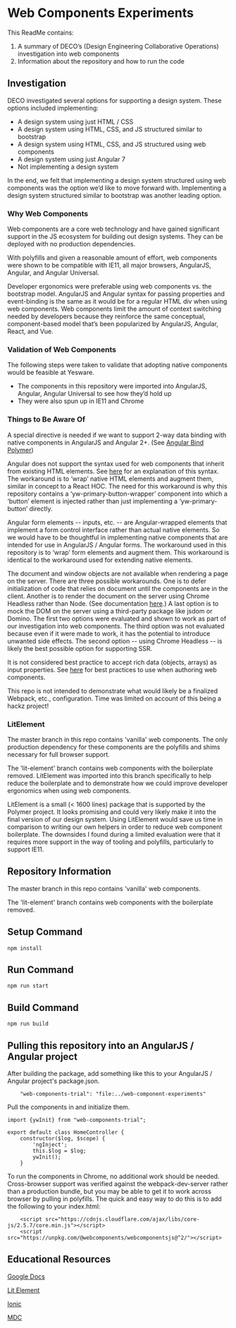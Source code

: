 # Web Components Experiments

This ReadMe contains:

1) A summary of DECO’s (Design Engineering Collaborative Operations) investigation into web components
2) Information about the repository and how to run the code

## Investigation

DECO investigated several options for supporting a design system. These options included implementing:

* A design system using just HTML / CSS
* A design system using HTML, CSS, and JS structured similar to bootstrap
* A design system using HTML, CSS, and JS structured using web components
* A design system using just Angular 7
* Not implementing a design system

In the end, we felt that implementing a design system structured using web components was the option we’d like to move forward with. Implementing a design system structured similar to bootstrap was another leading option.

### Why Web Components

Web components are a core web technology and have gained significant support in the JS ecosystem for building out design systems. They can be deployed with no production dependencies.

With polyfills and given a reasonable amount of effort, web components were shown to be compatible with IE11, all major browsers, AngularJS, Angular, and Angular Universal. 

Developer ergonomics were preferable using web components vs. the bootstrap model. AngularJS and Angular syntax for passing properties and event-binding is the same as it would be for a regular HTML div when using web components. Web components limit the amount of context switching needed by developers because they reinforce the same conceptual, component-based model that’s been popularized by AngularJS, Angular, React, and Vue. 

### Validation of Web Components

The following steps were taken to validate that adopting native components would be feasible at Yesware. 

* The components in this repository were imported into AngularJS, Angular, Angular Universal to see how they’d hold up
* They were also spun up in IE11 and Chrome

### Things to Be Aware Of 

A special directive is needed if we want to support 2-way data binding with native components in AngularJS and Angular 2+. (See [Angular Bind Polymer](https://github.com/eee-c/angular-bind-polymer))

Angular does not support the syntax used for web components that inherit from existing HTML elements. See [here](https://developers.google.com/web/fundamentals/web-components/customelements#extend) for an explanation of this syntax. The workaround is to ‘wrap’ native HTML elements and augment them, similar in concept to a React HOC. The need for this workaround is why this repository contains a ‘yw-primary-button-wrapper’ component into which a ‘button’ element is injected rather than just implementing a ‘yw-primary-button’ directly.

Angular form elements -- inputs, etc. -- are Angular-wrapped elements that implement a form control interface rather than actual native elements. So we would have to be thoughtful in implementing native components that are intended for use in AngularJS / Angular forms. The workaround used in this repository is to ‘wrap’ form elements and augment them. This workaround is identical to the workaround used for extending native elements. 

The document and window objects are not available when rendering a page on the server. There are three possible workarounds. One is to defer initialization of code that relies on document until the components are in the client. Another is to render the document on the server using Chrome Headless rather than Node. (See documentation [here](https://developers.google.com/web/tools/puppeteer/articles/ssr).) A last option is to mock the DOM on the server using a third-party package like jsdom or Domino. The first two options were evaluated and shown to work as part of our investigation into web components. The third option was not evaluated because even if it were made to work, it has the potential to introduce unwanted side effects. The second option -- using Chrome Headless -- is likely the best possible option for supporting SSR. 

It is not considered best practice to accept rich data (objects, arrays) as input properties. See [here](https://developers.google.com/web/fundamentals/web-components/best-practices) for best practices to use when authoring web components. 

This repo is not intended to demonstrate what would likely be a finalized Webpack, etc., configuration. Time was limited on account of this being a hackz project!

### LitElement

The master branch in this repo contains 'vanilla' web components. The only production dependency for these components are the polyfills and shims necessary for full browser support.

The 'lit-element' branch contains web components with the boilerplate removed. LitElement was imported into this branch specifically to help reduce the boilerplate and to demonstrate how we could improve developer ergonomics when using web components. 

LitElement is a small (< 1600 lines) package that is supported by the Polymer project. It looks promising and could very likely make it into the final version of our design system. Using LitElement would save us time in comparison to writing our own helpers in order to reduce web component boilerplate. The downsides I found during a limited evaluation were that it requires more support in the way of tooling and polyfills, particularly to support IE11. 

## Repository Information

The master branch in this repo contains 'vanilla' web components. 

The 'lit-element' branch contains web components with the boilerplate removed. 
 
## Setup Command
 
```npm install```  
 
## Run Command
 
```npm run start```
 
## Build Command
```npm run build```

## Pulling this repository into an AngularJS / Angular project

After building the package, add something like this to your AngularJS / Angular project's package.json.

```
    "web-components-trial": "file:../web-component-experiments"
```

Pull the components in and initialize them.

```
import {ywInit} from "web-components-trial";

export default class HomeController {
	constructor($log, $scope) {
		'ngInject';
		this.$log = $log;
		ywInit();
	}
```

To run the components in Chrome, no additional work should be needed. Cross-browser support was verified against the webpack-dev-server rather than a production bundle, but you may be able to get it to work across browser by pulling in polyfills. The quick and easy way to do this is to add the following to your index.html:

```
    <script src="https://cdnjs.cloudflare.com/ajax/libs/core-js/2.5.7/core.min.js"></script>
    <script src="https://unpkg.com/@webcomponents/webcomponentsjs@^2/"></script>
```

## Educational Resources
 
[Google Docs](https://developers.google.com/web/fundamentals/web-components/)  
 
[Lit Element](https://lit-element.polymer-project.org/)

[Ionic](https://blog.ionicframework.com/5-reasons-web-components-are-perfect-for-design-systems/)

[MDC](https://material.io/develop/web/docs/framework-integration/)
